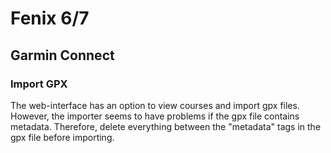 # Fenix 6/7
## Garmin Connect
### Import GPX
The web-interface has an option to view courses and import gpx files. However, the importer seems to have problems if the gpx file contains metadata. Therefore, delete everything between the "metadata" tags in the gpx file before importing.
